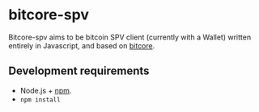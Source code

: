 # bitcore-spv

Bitcore-spv aims to be bitcoin SPV client (currently with a Wallet)
written entirely in Javascript, and based on
[bitcore](https://github.com/bitpay/bitcore).


## Development requirements

  * Node.js + [npm](https://www.npmjs.org/).
  * `npm install`
